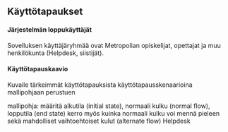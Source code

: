 ## Käyttötapaukset

#### Järjestelmän loppukäyttäjät

Sovelluksen käyttäjäryhmää ovat Metropolian opiskelijat, opettajat ja muu henkilökunta (Helpdesk, siistijät).

#### Käyttötapauskaavio













Kuvaile tärkeimmät käyttötapauksista käyttötapausskenaarioina mallipohjaan perustuen

mallipohja: määritä alkutila (initial state), normaali kulku (normal flow), lopputila (end state)
kerro myös kuinka normaali kulku voi mennä pieleen sekä
mahdolliset vaihtoehtoiset kulut (alternate flow)
Helpdesk
